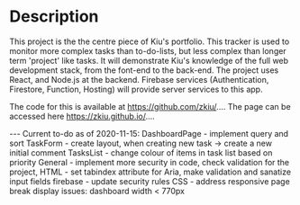 # Description

This project is the the centre piece of Kiu's portfolio. This tracker is used to monitor more complex tasks than to-do-lists, but less complex than longer term 'project' like tasks. It will demonstrate Kiu's knowledge of the full web development stack, from the font-end to the back-end. The project uses React, and Node.js at the backend. Firebase services (Authentication, Firestore, Function, Hosting) will provide server services to this app.

The code for this is available at https://github.com/zkiu/.... The page can be accessed here https://zkiu.github.io/....

--- Current to-do as of 2020-11-15:
DashboardPage - implement query and sort
TaskForm - create layout, when creating new task -> create a new initial comment
TasksList - change colour of items in task list based on priority
General - implement more security in code, check validation for the project, HTML - set tabindex attribute for Aria, make validation and sanatize input fields
firebase - update security rules
CSS - address responsive page break display issues: dashboard width < 770px
